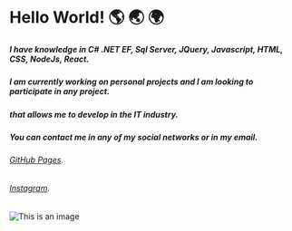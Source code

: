 # Hello World! :earth_americas: :earth_asia: :earth_africa:


##### *I have knowledge in C# .NET EF, Sql Server, JQuery, Javascript, HTML, CSS, NodeJs, React.*
##### *I am currently working on personal projects and I am looking to participate in any project.*
##### *that allows me to develop in the IT industry.*

##### *You can contact me in any of my social networks or in my email.*
###### [GitHub Pages](https://github.com/daniel-britos).
###### [Instagram](https://www.instagram.com/danielbritos.vfx/).
![This is an image](https://e7.pngegg.com/pngimages/548/578/png-clipart-computer-programming-computer-icons-programmer-computer-software-source-code-symbol-miscellaneous-text-thumbnail.png)
